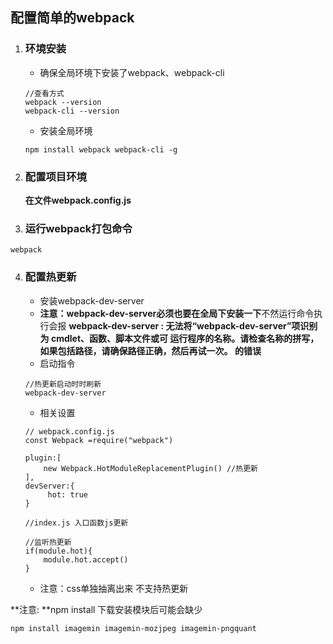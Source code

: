 ## 配置简单的webpack
1. ### 环境安装
    * 确保全局环境下安装了webpack、webpack-cli
    ~~~ 
    //查看方式
    webpack --version 
    webpack-cli --version
    ~~~
    * 安装全局环境
    ~~~
    npm install webpack webpack-cli -g
    ~~~
2. ### 配置项目环境
    **在文件webpack.config.js**
3. ### 运行webpack打包命令
~~~
webpack 
~~~
4. ### 配置热更新
    * 安装webpack-dev-server 
    * **注意：webpack-dev-server必须也要在全局下安装一下**不然运行命令执行会报  **webpack-dev-server : 无法将“webpack-dev-server”项识别为 cmdlet、函数、脚本文件或可
运行程序的名称。请检查名称的拼写，如果包括路径，请确保路径正确，然后再试一次。 的错误**
    * 启动指令
    ~~~
    //热更新启动时时刷新
    webpack-dev-server
    ~~~
    * 相关设置
    ~~~
   // webpack.config.js
    const Webpack =require("webpack")

    plugin:[
        new Webpack.HotModuleReplacementPlugin() //热更新
    ],
    devServer:{
         hot: true
    }

    //index.js 入口函数js更新
    
    //监听热更新
    if(module.hot){
        module.hot.accept()
    }
    ~~~
    * 注意：css单独抽离出来 不支持热更新


**注意: **npm install 下载安装模块后可能会缺少
~~~
npm install imagemin imagemin-mozjpeg imagemin-pngquant
~~~
